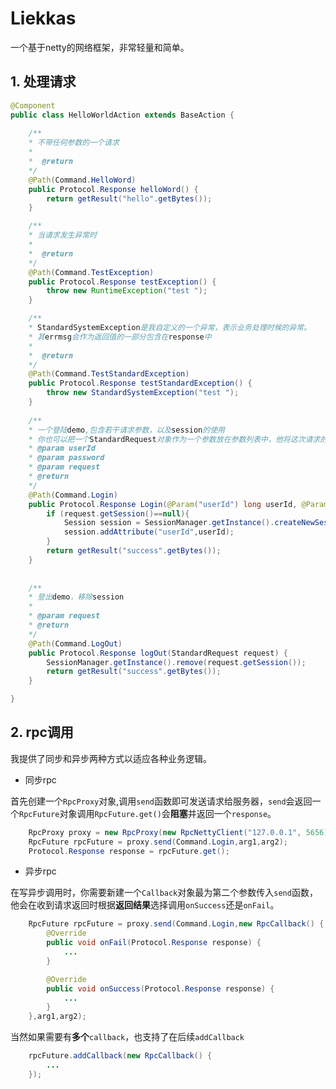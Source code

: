 # Liekkas
一个基于netty的网络框架，非常轻量和简单。
## 1. 处理请求
```java
@Component
public class HelloWorldAction extends BaseAction {
    
    /**
    * 不带任何参数的一个请求
    * 
    *  @return 
    */
    @Path(Command.HelloWord)
    public Protocol.Response helloWord() {
        return getResult("hello".getBytes());
    }

    /**
    * 当请求发生异常时
    * 
    *  @return 
    */
    @Path(Command.TestException)
    public Protocol.Response testException() {
        throw new RuntimeException("test ");
    }

    /**
    * StandardSystemException是我自定义的一个异常，表示业务处理时候的异常。
    * 其errmsg会作为返回值的一部分包含在response中
    * 
    *  @return 
    */
    @Path(Command.TestStandardException)
    public Protocol.Response testStandardException() {
        throw new StandardSystemException("test ");
    }
    
    /**
    * 一个登陆demo,包含若干请求参数，以及session的使用
    * 你也可以把一个StandardRequest对象作为一个参数放在参数列表中，他将这次请求的所有内容
    * @param userId
    * @param password
    * @param request
    * @return 
    */
    @Path(Command.Login)
    public Protocol.Response Login(@Param("userId") long userId, @Param("password") String password, StandardRequest request) {
        if (request.getSession()==null){
            Session session = SessionManager.getInstance().createNewSession();
            session.addAttribute("userId",userId);
        }
        return getResult("success".getBytes());
    }
    
    
    /**
    * 登出demo，移除session
    * 
    * @param request
    * @return 
    */
    @Path(Command.LogOut)
    public Protocol.Response logOut(StandardRequest request) {
        SessionManager.getInstance().remove(request.getSession());
        return getResult("success".getBytes());
    }

}


```

## 2. rpc调用

我提供了同步和异步两种方式以适应各种业务逻辑。
* 同步rpc

首先创建一个`RpcProxy`对象,调用`send`函数即可发送请求给服务器，`send`会返回一个`RpcFuture`对象调用`RpcFuture.get()`会**阻塞**并返回一个`response`。
```java
    RpcProxy proxy = new RpcProxy(new RpcNettyClient("127.0.0.1", 5656));
    RpcFuture rpcFuture = proxy.send(Command.Login,arg1,arg2);
    Protocol.Response response = rpcFuture.get();
```

* 异步rpc

在写异步调用时，你需要新建一个`Callback`对象最为第二个参数传入`send`函数，他会在收到请求返回时根据**返回结果**选择调用`onSuccess`还是`onFail`。

```java
    RpcFuture rpcFuture = proxy.send(Command.Login,new RpcCallback() {
        @Override
        public void onFail(Protocol.Response response) {
            ...
        }

        @Override
        public void onSuccess(Protocol.Response response) {
            ...
        }
    },arg1,arg2);
```
当然如果需要有**多个**`callback`，也支持了在后续`addCallback`
```java
    rpcFuture.addCallback(new RpcCallback() {
        ...
    });
```
